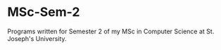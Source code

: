# MSc-Sem-2
Programs written for Semester 2 of my MSc in Computer Science at St. Joseph's University.

